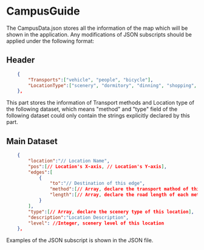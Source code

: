 # CampusGuide
The CampusData.json stores all the information of the map which will be shown in the application.
Any modifications of JSON subscripts should be applied under the following format:
## Header
``` JSON
    {
        "Transports":["vehicle", "people", "bicycle"],
        "LocationType":["scenery", "dormitory", "dinning", "shopping", "teaching", "administration", "complex", "others"]
    },
```
This part stores the information of Transport methods and Location type of the following dataset, which means "method" and "type" field of the following dataset could only contain the strings explicitly declared by this part.

## Main Dataset
``` JSON
    {
        "location":"// Location Name",
        "pos":[// Location's X-axis, // Location's Y-axis],
        "edges":[
            {
                "to":"// Destination of this edge",
                "method":[// Array, declare the transport mathod of this edge],
                "length":[// Array, declare the road length of each method mentioned above, must have the same length of "method"]
            }
        ],
        "type":[// Array, declare the scenery type of this location],
        "description":"Location Description",
        "level": //Integer, scenery level of this location
    },
```

Examples of the JSON subscript is shown in the JSON file.
